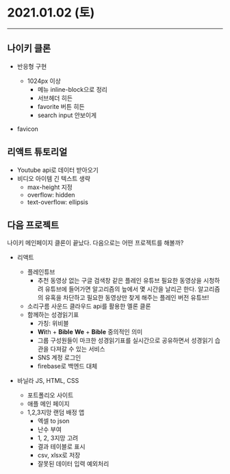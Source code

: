 # 2021.01.02 (토)

---

## 나이키 클론

- 반응형 구현

  - 1024px 이상
    - 메뉴 inline-block으로 정리
    - 서브헤더 히든
    - favorite 버튼 히든
    - search input 안보이게

- favicon

## 리액트 튜토리얼

- Youtube api로 데이터 받아오기
- 비디오 아이템 긴 텍스트 생략
  - max-height 지정
  - overflow: hidden
  - text-overflow: ellipsis

## 다음 프로젝트

나이키 메인페이지 클론이 끝났다.
다음으로는 어떤 프로젝트를 해볼까?

- 리액트

  - 플레인튜브
    - 추천 동영상 없는 구글 검색창 같은 플레인 유튜브
      필요한 동영상을 시청하려 유튜브에 들어가면 알고리즘의 늪에서 몇 시간을 날리곤 한다.
      알고리즘의 유혹을 차단하고 필요한 동영상만 찾게 해주는 플레인 버전 유튜브!
  - 소리구름
    사운드 클라우드 api를 활용한 멜론 클론
  - 함께하는 성경읽기표
    - 가칭: 위비블
    - **Wi**th + **Bible**
      **We** + **Bible**
      중의적인 의미
    - 그룹 구성원들이 마크한 성경읽기표를 실시간으로 공유하면서 성경읽기 습관을 다져갈 수 있는 서비스
    - SNS 계정 로그인
    - firebase로 백엔드 대체

- 바닐라 JS, HTML, CSS

  - 포트폴리오 사이트
  - 애플 메인 페이지
  - 1,2,3지망 랜덤 배정 앱
    - 엑셀 to json
    - 난수 부여
    - 1, 2, 3지망 고려
    - 결과 테이블로 표시
    - csv, xlsx로 저장
    - 잘못된 데이터 입력 예외처리
